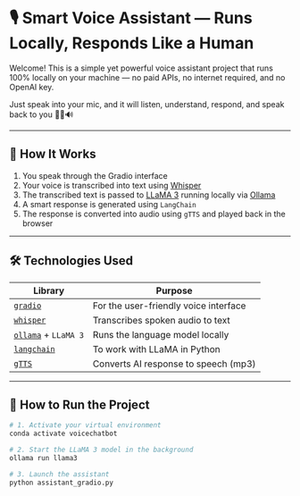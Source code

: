 # 🎙️ Smart Voice Assistant — Runs Locally, Responds Like a Human

Welcome! This is a simple yet powerful voice assistant project that runs 100% locally on your machine — no paid APIs, no internet required, and no OpenAI key.

Just speak into your mic, and it will listen, understand, respond, and speak back to you 🔁🧠🔊

---

## 🧠 How It Works

1. You speak through the Gradio interface
2. Your voice is transcribed into text using [Whisper](https://github.com/openai/whisper)
3. The transcribed text is passed to [LLaMA 3](https://ollama.com) running locally via [Ollama](https://ollama.com)
4. A smart response is generated using `LangChain`
5. The response is converted into audio using `gTTS` and played back in the browser

---

## 🛠️ Technologies Used

| Library | Purpose |
|--------|---------|
| [`gradio`](https://www.gradio.app/) | For the user-friendly voice interface |
| [`whisper`](https://github.com/openai/whisper) | Transcribes spoken audio to text |
| [`ollama`](https://ollama.com) + `LLaMA 3` | Runs the language model locally |
| [`langchain`](https://python.langchain.com/) | To work with LLaMA in Python |
| [`gTTS`](https://pypi.org/project/gTTS/) | Converts AI response to speech (mp3) |

---

## 🚀 How to Run the Project

```bash
# 1. Activate your virtual environment
conda activate voicechatbot

# 2. Start the LLaMA 3 model in the background
ollama run llama3

# 3. Launch the assistant
python assistant_gradio.py
